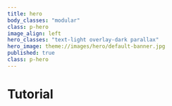 ```yaml
---
title: hero
body_classes: "modular"
class: p-hero
image_align: left
hero_classes: "text-light overlay-dark parallax"
hero_image: theme://images/hero/default-banner.jpg
published: true
class: p-hero
---
```


# Tutorial
